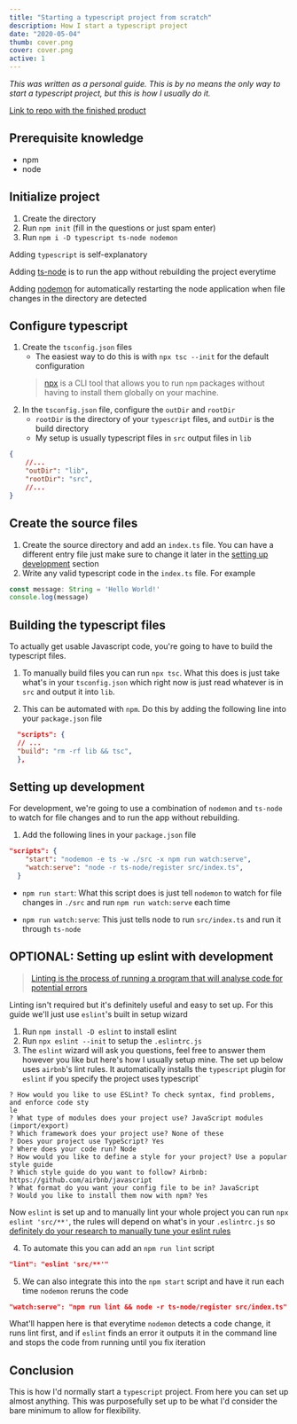 ```yaml
---
title: "Starting a typescript project from scratch"
description: How I start a typescript project
date: "2020-05-04"
thumb: cover.png
cover: cover.png
active: 1
---
```


*This was written as a personal guide. This is by no means the only way to start a typescript project, but this is how I usually do it.*

[Link to repo with the finished product](https://github.com/justinemmanuelmercado/typescript-from-scratch)

## Prerequisite knowledge
* npm
* node

## Initialize project

1. Create the directory
2. Run `npm init` (fill in the questions or just spam enter)
3. Run `npm i -D typescript ts-node nodemon`

Adding `typescript` is self-explanatory

Adding [ts-node](https://www.npmjs.com/package/ts-node) is to run the app without rebuilding the project everytime

Adding [nodemon](https://www.npmjs.com/package/nodemon) for automatically restarting the node application when file changes in the directory are detected

## Configure typescript

1. Create the `tsconfig.json` files
    * The easiest way to do this is with `npx tsc --init` for the default configuration 
    > [npx](https://www.npmjs.com/package/npx) is a CLI tool that allows you to run `npm` packages without having to install them globally on your machine.
2. In the `tsconfig.json` file, configure the `outDir` and `rootDir`
    * `rootDir` is the directory of your `typescript` files, and `outDir` is the build directory
    * My setup is usually typescript files in `src` output files in `lib`
```json
{
    //...
    "outDir": "lib",
    "rootDir": "src",
    //...
}
```

## Create the source files

1. Create the source directory and add an `index.ts` file. You can have a different entry file just make sure to change it later in the [setting up development](#setting-up-development) section
2. Write any valid typescript code in the `index.ts` file. For example
```typescript
const message: String = 'Hello World!'
console.log(message)
```

## Building the typescript files

To actually get usable Javascript code, you're going to have to build the typescript files.

1. To manually build files you can run `npx tsc`. What this does is just take what's in your `tsconfig.json` which right now is just read whatever is in `src` and output it into `lib`.

2. This can be automated with `npm`. Do this by adding the following line into your `package.json`  file

```json
  "scripts": {
  // ...
  "build": "rm -rf lib && tsc",
  },
```

## Setting up development

For development, we're going to use a combination of `nodemon` and `ts-node` to watch for file changes and to run the app without rebuilding.

1. Add the following lines in your `package.json` file

```json
"scripts": {
    "start": "nodemon -e ts -w ./src -x npm run watch:serve",
    "watch:serve": "node -r ts-node/register src/index.ts",
  }
```

* `npm run start`: What this script does is just tell `nodemon` to watch for file changes in `./src` and run `npm run watch:serve` each time

* `npm run watch:serve`: This just tells node to run `src/index.ts` and run it through `ts-node`

## OPTIONAL: Setting up eslint with development

> [Linting is the process of running a program that will analyse code for potential errors](https://stackoverflow.com/questions/8503559/what-is-linting)

Linting isn't required but it's definitely useful and easy to set up. For this guide we'll just use `eslint`'s built in setup wizard

1. Run `npm install -D eslint` to install eslint
2. Run `npx eslint --init` to setup the `.eslintrc.js`
3. The `eslint` wizard will ask you questions, feel free to answer them however you like but here's how I usually setup mine. The set up below uses `airbnb`'s lint rules. It automatically installs the `typescript` plugin for `eslint` if you specify the project uses typescript`

```
? How would you like to use ESLint? To check syntax, find problems, and enforce code sty
le
? What type of modules does your project use? JavaScript modules (import/export)
? Which framework does your project use? None of these
? Does your project use TypeScript? Yes
? Where does your code run? Node
? How would you like to define a style for your project? Use a popular style guide
? Which style guide do you want to follow? Airbnb: https://github.com/airbnb/javascript
? What format do you want your config file to be in? JavaScript
? Would you like to install them now with npm? Yes
```

Now `eslint` is set up and to manually lint your whole project you can run `npx eslint 'src/**'`, the rules will depend on what's in your `.eslintrc.js` so [definitely do your research to manually tune your eslint rules](https://eslint.org/docs/rules/)

4. To automate this you can add an `npm run lint` script

```json
"lint": "eslint 'src/**'"
```
5. We can also integrate this into the `npm start` script and have it run each time `nodemon` reruns the code

```json
"watch:serve": "npm run lint && node -r ts-node/register src/index.ts"
```
What'll happen here is that everytime `nodemon` detects a code change, it runs lint first, and if `eslint` finds an error it outputs it in the command line and stops the code from running until you fix iteration
## Conclusion

This is how I'd normally start a `typescript` project. From here you can set up almost anything. This was purposefully set up to be what I'd consider the bare minimum to allow for flexibility.